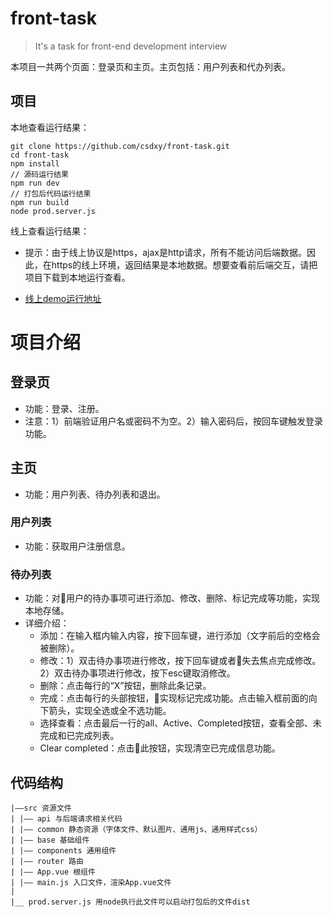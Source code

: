 # front-task

> It's a task for front-end development interview

本项目一共两个页面：登录页和主页。主页包括：用户列表和代办列表。

## 项目

本地查看运行结果：  
```
git clone https://github.com/csdxy/front-task.git
cd front-task
npm install
// 源码运行结果
npm run dev
// 打包后代码运行结果
npm run build
node prod.server.js
```
线上查看运行结果：  
* 提示：由于线上协议是https，ajax是http请求，所有不能访问后端数据。因此，在https的线上环境，返回结果是本地数据。想要查看前后端交互，请把项目下载到本地运行查看。

* [线上demo运行地址](https://csdxy.github.io/front-task/#/login)

# 项目介绍

## 登录页

* 功能：登录、注册。  
* 注意：1）前端验证用户名或密码不为空。2）输入密码后，按回车键触发登录功能。

## 主页

* 功能：用户列表、待办列表和退出。  

### 用户列表

* 功能：获取用户注册信息。

### 待办列表

* 功能：对用户的待办事项可进行添加、修改、删除、标记完成等功能，实现本地存储。  
* 详细介绍：  
  * 添加：在输入框内输入内容，按下回车键，进行添加（文字前后的空格会被删除）。
  * 修改：1）双击待办事项进行修改，按下回车键或者失去焦点完成修改。2）双击待办事项进行修改，按下esc键取消修改。  
  * 删除：点击每行的“X”按钮，删除此条记录。
  * 完成：点击每行的头部按钮，实现标记完成功能。点击输入框前面的向下箭头，实现全选或全不选功能。  
  * 选择查看：点击最后一行的all、Active、Completed按钮，查看全部、未完成和已完成列表。  
  * Clear completed：点击此按钮，实现清空已完成信息功能。

## 代码结构

```
|——src 资源文件
| |—— api 与后端请求相关代码  
| |—— common 静态资源（字体文件、默认图片、通用js、通用样式css）  
| |—— base 基础组件  
| |—— components 通用组件  
| |—— router 路由  
| |—— App.vue 根组件  
| |—— main.js 入口文件，渲染App.vue文件  
|
|__ prod.server.js 用node执行此文件可以启动打包后的文件dist
```